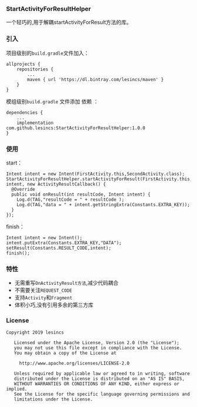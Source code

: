 ### StartActivityForResultHelper

一个轻巧的,用于解耦startActivityForResult方法的库。

### 引入

项目级别的``build.gradle``文件加入：

```
allprojects {
    repositories {
        ...
        maven { url 'https://dl.bintray.com/lesincs/maven' }
    }
}
```

模组级别``build.gradle`` 文件添加 依赖 ：

``` 
dependencies {
    ...
    implementation com.github.lesincs:StartActivityForResultHelper:1.0.0
}
```

### 使用

start：

```
Intent intent = new Intent(FirstActivity.this,SecondActivity.class);
StartActivityForResultHelper.startActivityForResult(FirstActivity.this, intent, new ActivityResultCallback() {
  @Override
  public void onResult(int resultCode, Intent intent) {
    Log.d(TAG,"resultCode = " + resultCode );
    Log.d(TAG,"data = " + intent.getStringExtra(Constants.EXTRA_KEY));
  }
});
```

finish：

```
Intent intent = new Intent();
intent.putExtra(Constants.EXTRA_KEY,"DATA");
setResult(Constants.RESULT_CODE,intent);
finish();
```

### 特性

* 无需重写``OnActivityResult方法``,减少代码耦合
* 不需要关注``REQUEST_CODE``
* 支持``Activity``和``Fragment``
* 体积小巧,没有引用多余的第三方库

### License

```
Copyright 2019 lesincs

   Licensed under the Apache License, Version 2.0 (the "License");
   you may not use this file except in compliance with the License.
   You may obtain a copy of the License at

     http://www.apache.org/licenses/LICENSE-2.0

   Unless required by applicable law or agreed to in writing, software
   distributed under the License is distributed on an "AS IS" BASIS,
   WITHOUT WARRANTIES OR CONDITIONS OF ANY KIND, either express or implied.
   See the License for the specific language governing permissions and
   limitations under the License.
```